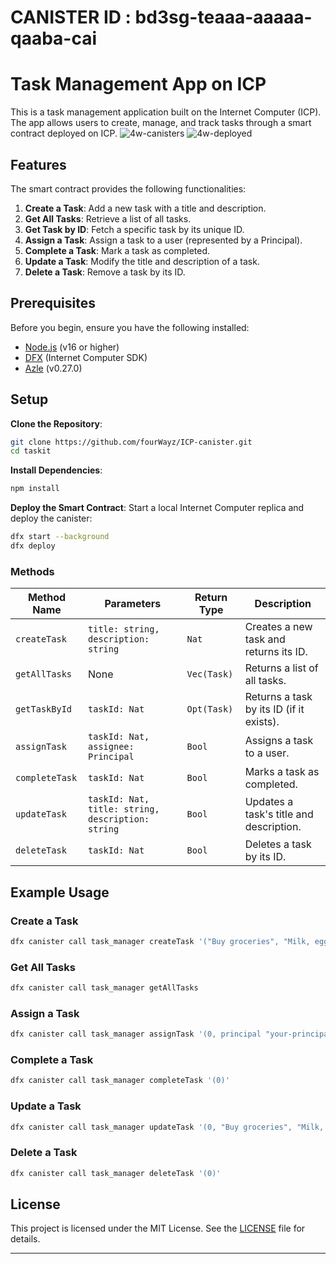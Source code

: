 # CANISTER ID : bd3sg-teaaa-aaaaa-qaaba-cai

# Task Management App on ICP

This is a task management application built on the Internet Computer (ICP). The app allows users to create, manage, and track tasks through a smart contract deployed on ICP.
![4w-canisters](https://github.com/user-attachments/assets/d15df826-d833-40ab-b0de-09be67551d1e)
![4w-deployed](https://github.com/user-attachments/assets/cda8cdcb-f1b1-46b4-8cdb-f1d1d8dc4de3)



## Features

The smart contract provides the following functionalities:

1. **Create a Task**: Add a new task with a title and description.
2. **Get All Tasks**: Retrieve a list of all tasks.
3. **Get Task by ID**: Fetch a specific task by its unique ID.
4. **Assign a Task**: Assign a task to a user (represented by a Principal).
5. **Complete a Task**: Mark a task as completed.
6. **Update a Task**: Modify the title and description of a task.
7. **Delete a Task**: Remove a task by its ID.

## Prerequisites

Before you begin, ensure you have the following installed:

- [Node.js](https://nodejs.org/) (v16 or higher)
- [DFX](https://smartcontracts.org/docs/developers-guide/install-upgrade-remove.html) (Internet Computer SDK)
- [Azle](https://github.com/demergent-labs/azle) (v0.27.0)

## Setup

   **Clone the Repository**:
   ```bash
   git clone https://github.com/fourWayz/ICP-canister.git
   cd taskit
   ```

   **Install Dependencies**:
   ```bash
   npm install
   ```

   **Deploy the Smart Contract**:
   Start a local Internet Computer replica and deploy the canister:
   ```bash
   dfx start --background
   dfx deploy
   ```


### Methods

| Method Name     | Parameters                          | Return Type | Description                              |
|-----------------|-------------------------------------|-------------|------------------------------------------|
| `createTask`    | `title: string, description: string` | `Nat`       | Creates a new task and returns its ID.   |
| `getAllTasks`   | None                                | `Vec(Task)` | Returns a list of all tasks.             |
| `getTaskById`   | `taskId: Nat`                       | `Opt(Task)` | Returns a task by its ID (if it exists). |
| `assignTask`    | `taskId: Nat, assignee: Principal`  | `Bool`      | Assigns a task to a user.                |
| `completeTask`  | `taskId: Nat`                       | `Bool`      | Marks a task as completed.               |
| `updateTask`    | `taskId: Nat, title: string, description: string` | `Bool` | Updates a task's title and description. |
| `deleteTask`    | `taskId: Nat`                       | `Bool`      | Deletes a task by its ID.                |


## Example Usage

### Create a Task
```bash
dfx canister call task_manager createTask '("Buy groceries", "Milk, eggs, and bread")'
```

### Get All Tasks
```bash
dfx canister call task_manager getAllTasks
```

### Assign a Task
```bash
dfx canister call task_manager assignTask '(0, principal "your-principal-here")'
```

### Complete a Task
```bash
dfx canister call task_manager completeTask '(0)'
```

### Update a Task
```bash
dfx canister call task_manager updateTask '(0, "Buy groceries", "Milk, eggs, bread, and butter")'
```

### Delete a Task
```bash
dfx canister call task_manager deleteTask '(0)'
```

## License

This project is licensed under the MIT License. See the [LICENSE](LICENSE) file for details.

---
